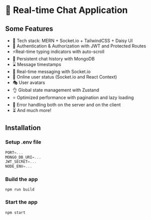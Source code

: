 # 🚀 Real-time Chat Application

## Some Features
- 🌟 Tech stack: MERN + Socket.io + TailwindCSS + Daisy UI
- 🔐 Authentication & Authorization with JWT and Protected Routes
- ⚡Real-time typing indicators with auto-scroll
- 💾 Persistent chat history with MongoDB
- ⌛ Message timestamps
- 👾 Real-time messaging with Socket.io
- 🚀 Online user status (Socket.io and React Context)
- 🎭 User avatars 
- 👌 Global state management with Zustand
- ⭐ Optimized performance with pagination and lazy loading
- 🐛 Error handling both on the server and on the client
- ⏳ And much more!

## Installation
### Setup .env file

```js
PORT=...
MONGO_DB_URI=...
JWT_SECRET=...
NODE_ENV=...
```

### Build the app

```shell
npm run build
```

### Start the app

```shell
npm start
```

